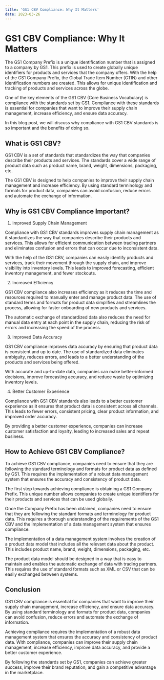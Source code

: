 ```yaml
---
title: 'GS1 CBV Compliance: Why It Matters'
date: 2023-03-26
---
```


# GS1 CBV Compliance: Why It Matters

The GS1 Company Prefix is a unique identification number that is assigned to a company by GS1. This prefix is used to create globally unique identifiers for products and services that the company offers. With the help of the GS1 Company Prefix, the Global Trade Item Number (GTIN) and other identification numbers are created. This allows for unique identification and tracking of products and services across the globe.

One of the key elements of the GS1 CBV (Core Business Vocabulary) is compliance with the standards set by GS1. Compliance with these standards is essential for companies that want to improve their supply chain management, increase efficiency, and ensure data accuracy.

In this blog post, we will discuss why compliance with GS1 CBV standards is so important and the benefits of doing so.

## What is GS1 CBV?

GS1 CBV is a set of standards that standardizes the way that companies describe their products and services. The standards cover a wide range of product data such as product name, brand, weight, dimensions, packaging, etc.

The GS1 CBV is designed to help companies to improve their supply chain management and increase efficiency. By using standard terminology and formats for product data, companies can avoid confusion, reduce errors and automate the exchange of information.

## Why is GS1 CBV Compliance Important?

1. Improved Supply Chain Management

Compliance with GS1 CBV standards improves supply chain management as it standardizes the way that companies describe their products and services. This allows for efficient communication between trading partners and eliminates confusion and errors that can occur due to inconsistent data.

With the help of the GS1 CBV, companies can easily identify products and services, track their movement through the supply chain, and improve visibility into inventory levels. This leads to improved forecasting, efficient inventory management, and fewer stockouts.

2. Increased Efficiency

GS1 CBV compliance also increases efficiency as it reduces the time and resources required to manually enter and manage product data. The use of standard terms and formats for product data simplifies and streamlines the process, allowing for faster onboarding of new products and services.

The automatic exchange of standardized data also reduces the need for manual data entry at each point in the supply chain, reducing the risk of errors and increasing the speed of the process.

3. Improved Data Accuracy

GS1 CBV compliance improves data accuracy by ensuring that product data is consistent and up to date. The use of standardized data eliminates ambiguity, reduces errors, and leads to a better understanding of the products and services being offered.

With accurate and up-to-date data, companies can make better-informed decisions, improve forecasting accuracy, and reduce waste by optimizing inventory levels.

4. Better Customer Experience

Compliance with GS1 CBV standards also leads to a better customer experience as it ensures that product data is consistent across all channels. This leads to fewer errors, consistent pricing, clear product information, and improved order accuracy.

By providing a better customer experience, companies can increase customer satisfaction and loyalty, leading to increased sales and repeat business.

## How to Achieve GS1 CBV Compliance?

To achieve GS1 CBV compliance, companies need to ensure that they are following the standard terminology and formats for product data as defined by GS1. This requires the implementation of a robust data management system that ensures the accuracy and consistency of product data.

The first step towards achieving compliance is obtaining a GS1 Company Prefix. This unique number allows companies to create unique identifiers for their products and services that can be used globally.

Once the Company Prefix has been obtained, companies need to ensure that they are following the standard formats and terminology for product data. This requires a thorough understanding of the requirements of the GS1 CBV and the implementation of a data management system that ensures compliance.

The implementation of a data management system involves the creation of a product data model that includes all the relevant data about the product. This includes product name, brand, weight, dimensions, packaging, etc.

The product data model should be designed in a way that is easy to maintain and enables the automatic exchange of data with trading partners. This requires the use of standard formats such as XML or CSV that can be easily exchanged between systems.

## Conclusion

GS1 CBV compliance is essential for companies that want to improve their supply chain management, increase efficiency, and ensure data accuracy. By using standard terminology and formats for product data, companies can avoid confusion, reduce errors and automate the exchange of information.

Achieving compliance requires the implementation of a robust data management system that ensures the accuracy and consistency of product data. With compliance, companies can improve their supply chain management, increase efficiency, improve data accuracy, and provide a better customer experience.

By following the standards set by GS1, companies can achieve greater success, improve their brand reputation, and gain a competitive advantage in the marketplace.
